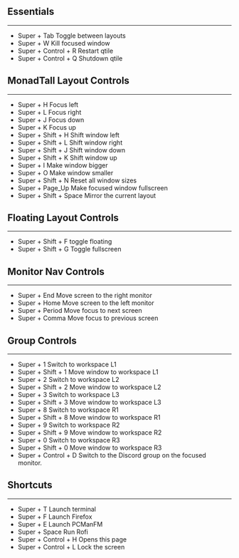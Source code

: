 ## Essentials
---
* Super + Tab                Toggle between layouts
* Super + W                  Kill focused window
* Super + Control + R        Restart qtile
* Super + Control + Q        Shutdown qtile
## MonadTall Layout Controls
---
* Super + H                  Focus left
* Super + L                  Focus right
* Super + J                  Focus down
* Super + K                  Focus up
* Super + Shift + H          Shift window left
* Super + Shift + L          Shift window right
* Super + Shift + J          Shift window down
* Super + Shift + K          Shift window up
* Super + I                  Make window bigger
* Super + O                  Make window smaller
* Super + Shift + N          Reset all window sizes
* Super + Page_Up            Make focused window fullscreen
* Super + Shift + Space      Mirror the current layout
## Floating Layout Controls
---
* Super + Shift + F          toggle floating
* Super + Shift + G          Toggle fullscreen
## Monitor Nav Controls
---
* Super + End                Move screen to the right monitor
* Super + Home               Move screen to the left monitor
* Super + Period             Move focus to next screen
* Super + Comma              Move focus to previous screen
## Group Controls
---
* Super + 1                  Switch to workspace L1
* Super + Shift + 1          Move window to workspace L1
* Super + 2                  Switch to workspace L2
* Super + Shift + 2          Move window to workspace L2
* Super + 3                  Switch to workspace L3
* Super + Shift + 3          Move window to workspace L3
* Super + 8                  Switch to workspace R1
* Super + Shift + 8          Move window to workspace R1
* Super + 9                  Switch to workspace R2
* Super + Shift + 9          Move window to workspace R2
* Super + 0                  Switch to workspace R3
* Super + Shift + 0          Move window to workspace R3
* Super + Control + D        Switch to the Discord group on the focused monitor.
## Shortcuts
---
* Super + T                  Launch terminal
* Super + F                  Launch Firefox
* Super + E                  Launch PCManFM
* Super + Space              Run Rofi
* Super + Control + H        Opens this page
* Super + Control + L        Lock the screen
